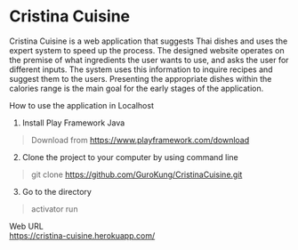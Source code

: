 Cristina Cuisine
=================================

Cristina Cuisine is a web application that suggests Thai dishes and uses
the expert system to speed up the process. The designed website operates
on the premise of what ingredients the user wants to use, and asks the user
for different inputs. The system uses this information to inquire recipes
and suggest them to the users. Presenting the appropriate dishes within
the calories range is the main goal for the early stages of the application.


How to use the application in Localhost  

1. Install Play Framework Java  
  >Download from https://www.playframework.com/download

2. Clone the project to your computer by using command line  
  > git clone https://github.com/GuroKung/CristinaCuisine.git

3. Go to the directory  
  > activator run


Web URL  
https://cristina-cuisine.herokuapp.com/
